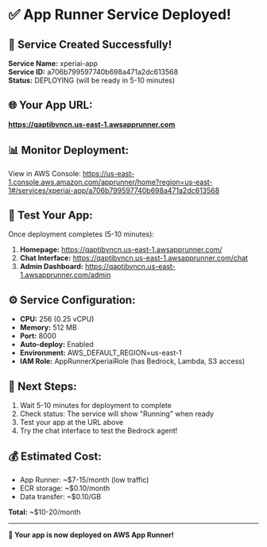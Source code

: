# ✅ App Runner Service Deployed!

## 🎉 Service Created Successfully!

**Service Name:** xperiai-app  
**Service ID:** a706b799597740b698a471a2dc613568  
**Status:** DEPLOYING (will be ready in 5-10 minutes)

## 🌐 Your App URL:

**https://qaptibvncn.us-east-1.awsapprunner.com**

## 📊 Monitor Deployment:

View in AWS Console:
https://us-east-1.console.aws.amazon.com/apprunner/home?region=us-east-1#/services/xperiai-app/a706b799597740b698a471a2dc613568

## 🧪 Test Your App:

Once deployment completes (5-10 minutes):

1. **Homepage:** https://qaptibvncn.us-east-1.awsapprunner.com/
2. **Chat Interface:** https://qaptibvncn.us-east-1.awsapprunner.com/chat
3. **Admin Dashboard:** https://qaptibvncn.us-east-1.awsapprunner.com/admin

## ⚙️ Service Configuration:

- **CPU:** 256 (0.25 vCPU)
- **Memory:** 512 MB
- **Port:** 8000
- **Auto-deploy:** Enabled
- **Environment:** AWS_DEFAULT_REGION=us-east-1
- **IAM Role:** AppRunnerXperiaiRole (has Bedrock, Lambda, S3 access)

## 🚀 Next Steps:

1. Wait 5-10 minutes for deployment to complete
2. Check status: The service will show "Running" when ready
3. Test your app at the URL above
4. Try the chat interface to test the Bedrock agent!

## 💰 Estimated Cost:

- App Runner: ~$7-15/month (low traffic)
- ECR storage: ~$0.10/month
- Data transfer: ~$0.10/GB

**Total:** ~$10-20/month

---

**🎉 Your app is now deployed on AWS App Runner!**

